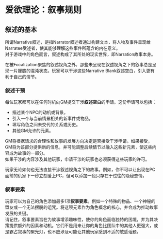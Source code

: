 # 爱欲理论：叙事规则

## 叙述的基本

所谓<span class=UP><span>Narrative</span>叙述</span>，是指<span class=UP><span>Narrator</span>叙述者</span>通过构建文本，将人物及事件呈现给<span class=UP><span>Narratee</span>受述者</span>，使其能够理解这些事件所蕴含的内在意义。<br>
对于游戏中的角色而言，叙述构成了其所处的现实世界，即<span class=UP><span>Narration</span>故事</span>本身。

在被<span class=UP><span>Focalization</span>聚焦</span>的叙述视角之外，那些未呈现在叙述视角之下的叙事总是呈现一片朦胧的混沌状态。玩家可以干涉这些<span class=UP><span>Narrative Blank</span>叙述空白</span>，引入更有利于自己的情节。

### 叙述干预

每位玩家都可以在任何时机向GM提交干涉**叙述空白**的申请。这份申请可以包括：
- 描述某个NPC的动机或背景。
- 引入一个与当前情景相关的新事件或物品。
- 填写角色之间未交代的关系或历史。
- 其他GM允许的元素。

GM将根据请求的合理性和故事的发展方向决定是否接受干涉申请。如果接受，GM将为该部分提供新的信息，并可能调整后续情节以融入这些新元素，使这些内容成为故事的一部分。<br>
如果干涉的内容涉及其他玩家，申请干涉的玩家也必须获得这些玩家的许可。

玩家无论如何也无法直接干涉叙述视角之下的故事。例如，你不可以让出现在PC面前的仇家下一秒立刻爱上PC，但可以添加一段只存在于过往的隐秘恋情。

### 叙事要素

玩家可以为自己的角色添加最多1项**叙事要素**。例如一个特殊的物品、一个神秘的盟友或一个无法摆脱的诅咒。将这项元素作为角色概念的核心，并会成为推动故事发展的关键。<br>
请记住，叙事要素旨在为故事增添趣味性，使你的角色面临独特的困境，并为其决策提供额外的因素和动机。它们不是用来让你的角色比团队中的其他人更强大，或是霸占叙事的聚光灯，也不应涉及可能让其他玩家感到不适的敏感话题。

